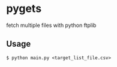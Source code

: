 # pygets
fetch multiple files with python ftplib

## Usage
```
$ python main.py <target_list_file.csv>
```
